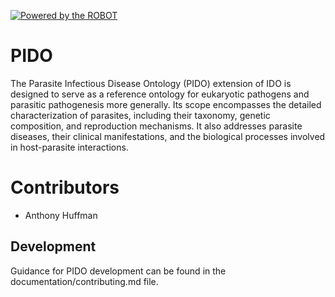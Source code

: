 [![Powered by the ROBOT](https://img.shields.io/static/v1?label=Powered%20by&message=ROBOT&color=green&style=flat)](http://robot.obolibrary.org/)

# PIDO
The Parasite Infectious Disease Ontology (PIDO) extension of IDO is designed to serve as a reference ontology for eukaryotic pathogens and parasitic pathogenesis more generally. Its scope encompasses the detailed characterization of parasites, including their taxonomy, genetic composition, and reproduction mechanisms. It also addresses parasite diseases, their clinical manifestations, and the biological processes involved in host-parasite interactions.  

# Contributors 
- Anthony Huffman 

## Development 
Guidance for PIDO development can be found in the documentation/contributing.md file. 
